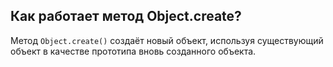 ## Как работает метод Object.create?

Метод `Object.create()` создаёт новый объект, используя существующий объект в качестве прототипа вновь созданного объекта.